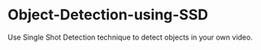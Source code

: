 # Object-Detection-using-SSD
Use Single Shot Detection technique to detect objects in your own video.
